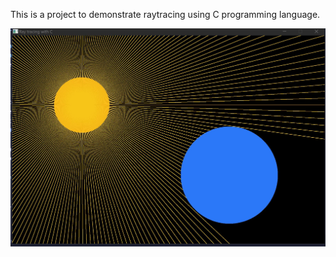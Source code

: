 This is a project to demonstrate raytracing using C programming language.


![raytracing_output](raytracing.JPG)
